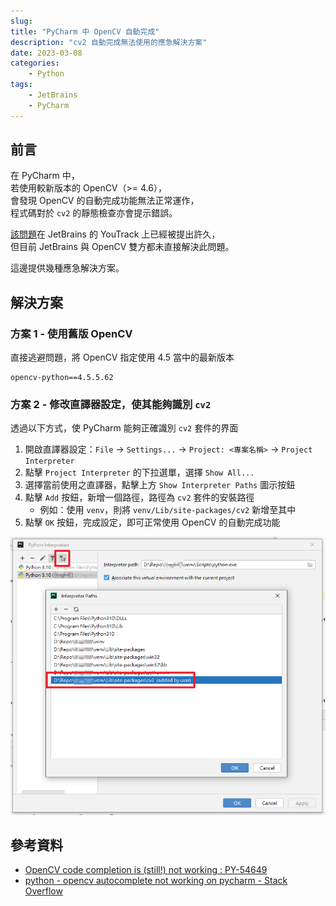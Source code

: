 ```yaml
---
slug: 
title: "PyCharm 中 OpenCV 自動完成"
description: "cv2 自動完成無法使用的應急解決方案"
date: 2023-03-08
categories:
    - Python
tags:
    - JetBrains
    - PyCharm
---
```


## 前言
在 PyCharm 中，  
若使用較新版本的 OpenCV（>= 4.6），  
會發現 OpenCV 的自動完成功能無法正常運作，  
程式碼對於 `cv2` 的靜態檢查亦會提示錯誤。

[該問題](https://youtrack.jetbrains.com/issue/PY-54649)在 JetBrains 的 YouTrack 上已經被提出許久，  
但目前 JetBrains 與 OpenCV 雙方都未直接解決此問題。

這邊提供幾種應急解決方案。

## 解決方案

### 方案 1 - 使用舊版 OpenCV
直接逃避問題，將 OpenCV 指定使用 4.5 當中的最新版本
```
opencv-python==4.5.5.62
```

### 方案 2 - 修改直譯器設定，使其能夠識別 `cv2`
透過以下方式，使 PyCharm 能夠正確識別 `cv2` 套件的界面
1. 開啟直譯器設定：`File` → `Settings...` → `Project: <專案名稱>` → `Project Interpreter`
2. 點擊 `Project Interpreter` 的下拉選單，選擇 `Show All...`
3. 選擇當前使用之直譯器，點擊上方 `Show Interpreter Paths` 圖示按鈕
4. 點擊 `Add` 按鈕，新增一個路徑，路徑為 `cv2` 套件的安裝路徑
    - 例如：使用 `venv`，則將 `venv/Lib/site-packages/cv2` 新增至其中
5. 點擊 `OK` 按鈕，完成設定，即可正常使用 OpenCV 的自動完成功能

![](python_interpreter_setting.png)


## 參考資料
- [OpenCV code completion is (still!) not working : PY-54649](https://youtrack.jetbrains.com/issue/PY-54649)
- [python - opencv autocomplete not working on pycharm - Stack Overflow](https://stackoverflow.com/questions/73174194/opencv-autocomplete-not-working-on-pycharm)
